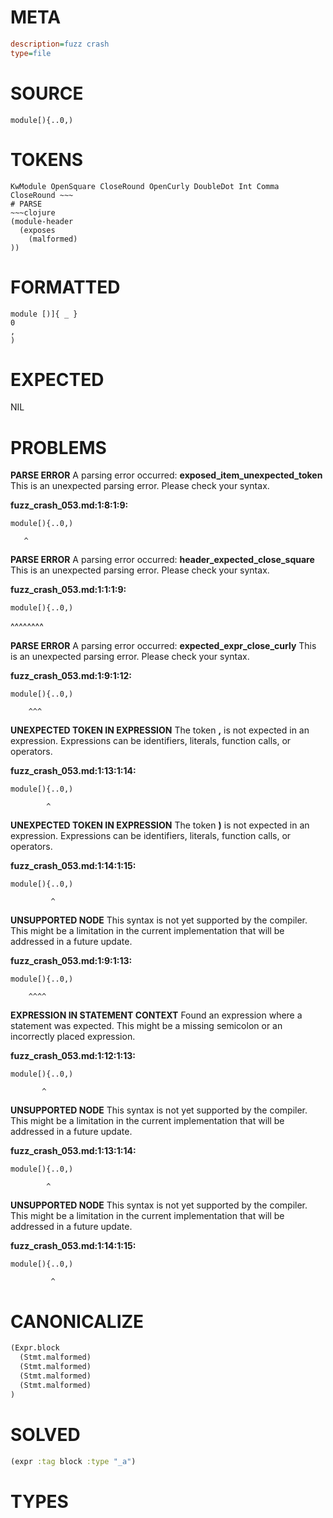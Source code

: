 # META
~~~ini
description=fuzz crash
type=file
~~~
# SOURCE
~~~roc
module[){..0,)
~~~
# TOKENS
~~~text
KwModule OpenSquare CloseRound OpenCurly DoubleDot Int Comma CloseRound ~~~
# PARSE
~~~clojure
(module-header
  (exposes
    (malformed)
))
~~~
# FORMATTED
~~~roc
module [)]{ _ }
0
,
)
~~~
# EXPECTED
NIL
# PROBLEMS
**PARSE ERROR**
A parsing error occurred: **exposed_item_unexpected_token**
This is an unexpected parsing error. Please check your syntax.

**fuzz_crash_053.md:1:8:1:9:**
```roc
module[){..0,)
```
       ^


**PARSE ERROR**
A parsing error occurred: **header_expected_close_square**
This is an unexpected parsing error. Please check your syntax.

**fuzz_crash_053.md:1:1:1:9:**
```roc
module[){..0,)
```
^^^^^^^^


**PARSE ERROR**
A parsing error occurred: **expected_expr_close_curly**
This is an unexpected parsing error. Please check your syntax.

**fuzz_crash_053.md:1:9:1:12:**
```roc
module[){..0,)
```
        ^^^


**UNEXPECTED TOKEN IN EXPRESSION**
The token **,** is not expected in an expression.
Expressions can be identifiers, literals, function calls, or operators.

**fuzz_crash_053.md:1:13:1:14:**
```roc
module[){..0,)
```
            ^


**UNEXPECTED TOKEN IN EXPRESSION**
The token **)** is not expected in an expression.
Expressions can be identifiers, literals, function calls, or operators.

**fuzz_crash_053.md:1:14:1:15:**
```roc
module[){..0,)
```
             ^


**UNSUPPORTED NODE**
This syntax is not yet supported by the compiler.
This might be a limitation in the current implementation that will be addressed in a future update.

**fuzz_crash_053.md:1:9:1:13:**
```roc
module[){..0,)
```
        ^^^^


**EXPRESSION IN STATEMENT CONTEXT**
Found an expression where a statement was expected.
This might be a missing semicolon or an incorrectly placed expression.

**fuzz_crash_053.md:1:12:1:13:**
```roc
module[){..0,)
```
           ^


**UNSUPPORTED NODE**
This syntax is not yet supported by the compiler.
This might be a limitation in the current implementation that will be addressed in a future update.

**fuzz_crash_053.md:1:13:1:14:**
```roc
module[){..0,)
```
            ^


**UNSUPPORTED NODE**
This syntax is not yet supported by the compiler.
This might be a limitation in the current implementation that will be addressed in a future update.

**fuzz_crash_053.md:1:14:1:15:**
```roc
module[){..0,)
```
             ^


# CANONICALIZE
~~~clojure
(Expr.block
  (Stmt.malformed)
  (Stmt.malformed)
  (Stmt.malformed)
  (Stmt.malformed)
)
~~~
# SOLVED
~~~clojure
(expr :tag block :type "_a")
~~~
# TYPES
~~~roc
~~~
